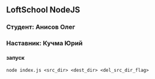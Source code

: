 ## LoftSchool NodeJS

### Студент: Анисов Олег

### Наставник: Кучма Юрий

#### запуск

`node index.js <src_dir> <dest_dir> <del_src_dir_flag>`
